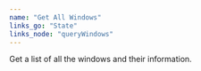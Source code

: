 ```yaml
---
name: "Get All Windows"
links_go: "State"
links_node: "queryWindows"
---
```

Get a list of all the windows and their information.
